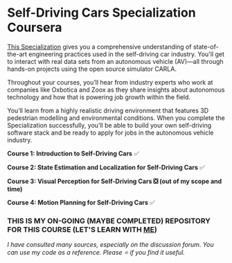 # Self-Driving Cars Specialization Coursera

[This Specialization](https://www.coursera.org/specializations/self-driving-cars) gives you a comprehensive understanding of state-of-the-art engineering practices used in the self-driving car industry. You'll get to interact with real data sets from an autonomous vehicle (AV)―all through hands-on projects using the open source simulator CARLA.

Throughout your courses, you’ll hear from industry experts who work at companies like Oxbotica and Zoox as they share insights about autonomous technology and how that is powering job growth within the field.

You’ll learn from a highly realistic driving environment that features 3D pedestrian modelling and environmental conditions. When you complete the Specialization successfully, you’ll be able to build your own self-driving software stack and be ready to apply for jobs in the autonomous vehicle industry.

**Course 1: Introduction to Self-Driving Cars** ✅

**Course 2: State Estimation and Localization for Self-Driving Cars** ✅

**Course 3: Visual Perception for Self-Driving Cars ❎ (out of my scope and time)**

**Course 4: Motion Planning for Self-Driving Cars** ✅

### THIS IS MY ON-GOING (MAYBE COMPLETED) REPOSITORY FOR THIS COURSE (LET'S LEARN WITH [ME](https://www.linkedin.com/in/khainx/))

*I have consulted many sources, especially on the discussion forum. You can use my code as a reference. Please ⭐ if you find it useful.*
